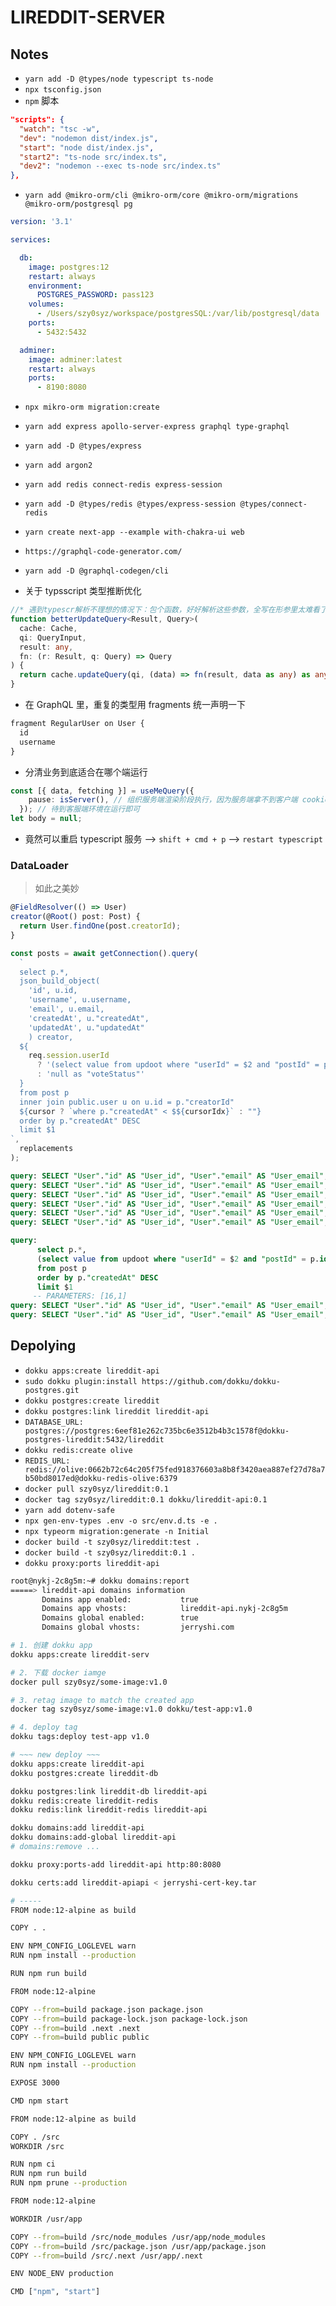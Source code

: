 # LIREDDIT-SERVER

## Notes

- `yarn add -D @types/node typescript ts-node`
- `npx tsconfig.json`
- `npm` 脚本

```json
"scripts": {
  "watch": "tsc -w",
  "dev": "nodemon dist/index.js",
  "start": "node dist/index.js",
  "start2": "ts-node src/index.ts",
  "dev2": "nodemon --exec ts-node src/index.ts"
},
```

- `yarn add @mikro-orm/cli @mikro-orm/core @mikro-orm/migrations @mikro-orm/postgresql pg`

```yml
version: '3.1'

services:

  db:
    image: postgres:12
    restart: always
    environment:
      POSTGRES_PASSWORD: pass123
    volumes:
      - /Users/szy0syz/workspace/postgresSQL:/var/lib/postgresql/data
    ports:
      - 5432:5432

  adminer:
    image: adminer:latest
    restart: always
    ports:
      - 8190:8080
```

- `npx mikro-orm migration:create`
- `yarn add express apollo-server-express graphql type-graphql`
- `yarn add -D @types/express`
- `yarn add argon2`
- `yarn add redis connect-redis express-session`
- `yarn add -D @types/redis @types/express-session @types/connect-redis`
- `yarn create next-app --example with-chakra-ui web`
- `https://graphql-code-generator.com/`
- `yarn add -D @graphql-codegen/cli`

- 关于 typsscript 类型推断优化

```ts
//* 遇到typescr解析不理想的情况下：包个函数，好好解析这些参数，全写在形参里太难看了
function betterUpdateQuery<Result, Query>(
  cache: Cache,
  qi: QueryInput,
  result: any,
  fn: (r: Result, q: Query) => Query
) {
  return cache.updateQuery(qi, (data) => fn(result, data as any) as any);
}
```

- 在 GraphQL 里，重复的类型用 fragments 统一声明一下

```ts
fragment RegularUser on User {
  id
  username
}
```

- 分清业务到底适合在哪个端运行

```ts
const [{ data, fetching }] = useMeQuery({
    pause: isServer(), // 组织服务端渲染阶段执行，因为服务端拿不到客户端 cookie，没必要执行两次
  }); // 待到客服端环境在运行即可
let body = null;
```

- 竟然可以重启 typescript 服务 --> `shift + cmd + p` --> `restart typescript`

### DataLoader

> 如此之美妙

```ts
@FieldResolver(() => User)
creator(@Root() post: Post) {
  return User.findOne(post.creatorId);
}
```

```ts
const posts = await getConnection().query(
  `
  select p.*,
  json_build_object(
    'id', u.id,
    'username', u.username,
    'email', u.email,
    'createdAt', u."createdAt",
    'updatedAt', u."updatedAt"
    ) creator,
  ${
    req.session.userId
      ? '(select value from updoot where "userId" = $2 and "postId" = p.id) "voteStatus"'
      : 'null as "voteStatus"'
  }
  from post p
  inner join public.user u on u.id = p."creatorId"
  ${cursor ? `where p."createdAt" < $${cursorIdx}` : ""}
  order by p."createdAt" DESC
  limit $1
`,
  replacements
);
```

```sql
query: SELECT "User"."id" AS "User_id", "User"."email" AS "User_email", "User"."username" AS "User_username", "User"."password" AS "User_password", "User"."createdAt" AS "User_createdAt", "User"."updatedAt" AS "User_updatedAt" FROM "user" "User" WHERE "User"."id" IN ($1) -- PARAMETERS: [2]
query: SELECT "User"."id" AS "User_id", "User"."email" AS "User_email", "User"."username" AS "User_username", "User"."password" AS "User_password", "User"."createdAt" AS "User_createdAt", "User"."updatedAt" AS "User_updatedAt" FROM "user" "User" WHERE "User"."id" IN ($1) -- PARAMETERS: [1]
query: SELECT "User"."id" AS "User_id", "User"."email" AS "User_email", "User"."username" AS "User_username", "User"."password" AS "User_password", "User"."createdAt" AS "User_createdAt", "User"."updatedAt" AS "User_updatedAt" FROM "user" "User" WHERE "User"."id" IN ($1) -- PARAMETERS: [1]
query: SELECT "User"."id" AS "User_id", "User"."email" AS "User_email", "User"."username" AS "User_username", "User"."password" AS "User_password", "User"."createdAt" AS "User_createdAt", "User"."updatedAt" AS "User_updatedAt" FROM "user" "User" WHERE "User"."id" IN ($1) -- PARAMETERS: [1]
query: SELECT "User"."id" AS "User_id", "User"."email" AS "User_email", "User"."username" AS "User_username", "User"."password" AS "User_password", "User"."createdAt" AS "User_createdAt", "User"."updatedAt" AS "User_updatedAt" FROM "user" "User" WHERE "User"."id" IN ($1) -- PARAMETERS: [1]
query: SELECT "User"."id" AS "User_id", "User"."email" AS "User_email", "User"."username" AS "User_username", "User"."password" AS "User_password", "User"."createdAt" AS "User_createdAt", "User"."updatedAt" AS "User_updatedAt" FROM "user" "User" WHERE "User"."id" IN ($1) -- PARAMETERS: [1]
```

```sql
query:
      select p.*,
      (select value from updoot where "userId" = $2 and "postId" = p.id) "voteStatus"
      from post p
      order by p."createdAt" DESC
      limit $1
     -- PARAMETERS: [16,1]
query: SELECT "User"."id" AS "User_id", "User"."email" AS "User_email", "User"."username" AS "User_username", "User"."password" AS "User_password", "User"."createdAt" AS "User_createdAt", "User"."updatedAt" AS "User_updatedAt" FROM "user" "User" WHERE "User"."id" IN ($1, $2) -- PARAMETERS: [2,1]
query: SELECT "User"."id" AS "User_id", "User"."email" AS "User_email", "User"."username" AS "User_username", "User"."password" AS "User_password", "User"."createdAt" AS "User_createdAt", "User"."updatedAt" AS "User_updatedAt" FROM "user" "User" WHERE "User"."id" IN ($1) -- PARAMETERS: [1]
```

## Depolying

- `dokku apps:create lireddit-api`
- `sudo dokku plugin:install https://github.com/dokku/dokku-postgres.git`
- `dokku postgres:create lireddit`
- `dokku postgres:link lireddit lireddit-api`
- `DATABASE_URL:  postgres://postgres:6eef81e262c735bc6e3512b4b3c1578f@dokku-postgres-lireddit:5432/lireddit`
- `dokku redis:create olive`
- `REDIS_URL:  redis://olive:0662b72c64c205f75fed918376603a8b8f3420aea887ef27d78a7b50bd8017ed@dokku-redis-olive:6379`
- `docker pull szy0syz/lireddit:0.1`
- `docker tag szy0syz/lireddit:0.1 dokku/lireddit-api:0.1`
- `yarn add dotenv-safe`
- `npx gen-env-types .env -o src/env.d.ts -e .`
- `npx typeorm migration:generate -n Initial`
- `docker build -t szy0syz/lireddit:test .`
- `docker build -t szy0syz/lireddit:0.1 .`
- `dokku proxy:ports lireddit-api`

```bash
root@nykj-2c8g5m:~# dokku domains:report
=====> lireddit-api domains information
       Domains app enabled:           true
       Domains app vhosts:            lireddit-api.nykj-2c8g5m
       Domains global enabled:        true
       Domains global vhosts:         jerryshi.com
```

```bash
# 1. 创建 dokku app
dokku apps:create lireddit-serv

# 2. 下载 docker iamge
docker pull szy0syz/some-image:v1.0

# 3. retag image to match the created app
docker tag szy0syz/some-image:v1.0 dokku/test-app:v1.0

# 4. deploy tag
dokku tags:deploy test-app v1.0
```

```bash
# ~~~ new deploy ~~~
dokku apps:create lireddit-api
dokku postgres:create lireddit-db

dokku postgres:link lireddit-db lireddit-api
dokku redis:create lireddit-redis
dokku redis:link lireddit-redis lireddit-api

dokku domains:add lireddit-api
dokku domains:add-global lireddit-api
# domains:remove ...

dokku proxy:ports-add lireddit-api http:80:8080

dokku certs:add lireddit-apiapi < jerryshi-cert-key.tar
```

```bash
# -----
FROM node:12-alpine as build

COPY . .

ENV NPM_CONFIG_LOGLEVEL warn
RUN npm install --production

RUN npm run build

FROM node:12-alpine

COPY --from=build package.json package.json
COPY --from=build package-lock.json package-lock.json
COPY --from=build .next .next
COPY --from=build public public

ENV NPM_CONFIG_LOGLEVEL warn
RUN npm install --production

EXPOSE 3000

CMD npm start
```

```bash
FROM node:12-alpine as build

COPY . /src
WORKDIR /src

RUN npm ci
RUN npm run build
RUN npm prune --production

FROM node:12-alpine

WORKDIR /usr/app

COPY --from=build /src/node_modules /usr/app/node_modules
COPY --from=build /src/package.json /usr/app/package.json
COPY --from=build /src/.next /usr/app/.next

ENV NODE_ENV production

CMD ["npm", "start"]
```
